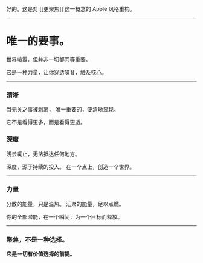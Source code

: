 好的。这是对 [[更聚焦]] 这一概念的 Apple 风格重构。

---

# **唯一的要事。**

世界喧嚣，但并非一切都同等重要。

它是一种力量，让你穿透噪音，触及核心。

---

### **清晰**

当无关之事被剥离，
唯一重要的，便清晰显现。

它不是看得更多，而是看得更透。


### **深度**

浅尝辄止，无法抵达任何地方。

深度，源于持续的投入。
在一个点上，创造一个世界。

---

### **力量**

分散的能量，只是温热。
汇聚的能量，足以点燃。

你的全部潜能，在一个瞬间，为一个目标而释放。

---

### **聚焦，不是一种选择。**
**它是一切有价值选择的前提。**